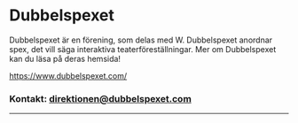 # Dubbelspexet

Dubbelspexet är en förening, som delas med W. Dubbelspexet anordnar spex, det vill säga interaktiva teaterföreställningar. Mer om Dubbelspexet kan du läsa på deras hemsida!

https://www.dubbelspexet.com/

### Kontakt: direktionen@dubbelspexet.com

---

